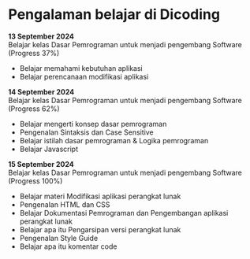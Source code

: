 # Pengalaman belajar di Dicoding

**13 September 2024**<br>
Belajar kelas Dasar Pemrograman untuk menjadi pengembang Software (Progress 37%)
- Belajar memahami kebutuhan aplikasi
- Belajar perencanaan modifikasi aplikasi<br>

**14 September 2024**<br>
Belajar kelas Dasar Pemrograman untuk menjadi pengembang Software (Progress 62%)
- Belajar mengerti konsep dasar pemrograman
- Pengenalan Sintaksis dan Case Sensitive
- Belajar istilah dasar pemrograman & Logika pemrograman
- Belajar Javascript<br>

**15 September 2024**<br>
Belajar kelas Dasar Pemrograman untuk menjadi pengembang Software (Progress 100%)
- Belajar materi Modifikasi aplikasi perangkat lunak
- Pengenalan HTML dan CSS
- Belajar Dokumentasi Pemrograman dan Pengembangan aplikasi perangkat lunak
- Belajar apa itu Pengarsipan versi perangkat lunak
- Pengenalan Style Guide
- Belajar apa itu komentar code
